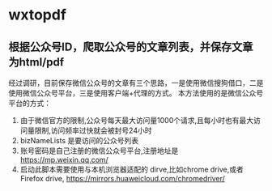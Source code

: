 # wxtopdf
## 根据公众号ID，爬取公众号的文章列表，并保存文章为html/pdf

经过调研，目前保存微信公众号的文章有三个思路，一是使用微信搜狗借口，二是使用微信公众号平台，三是使用客户端+代理的方式。
本方法使用的是微信公众号平台的方式：
1. 由于微信官方的限制,公众号每天最大访问量1000个请求,且每小时也有最大访问量限制,访问频率过快就会被封号24小时
2. bizNameLists 是要访问的公众号列表
3. 账号密码是自己注册的微信公众号平台,注册地址是 https://mp.weixin.qq.com/
4. 启动此脚本需要使用与本机浏览器适配的 dirve,比如chrome drive,或者Firefox drive, https://mirrors.huaweicloud.com/chromedriver/

